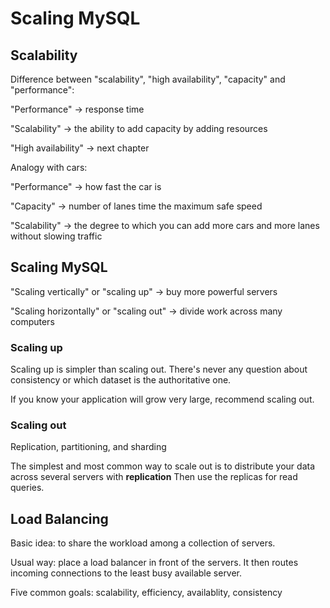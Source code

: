 # Scaling MySQL

## Scalability

Difference between "scalability", "high availability", "capacity" and "performance":

"Performance" -> response time

"Scalability" -> the ability to add capacity by adding resources

"High availability" -> next chapter

Analogy with cars:

"Performance" -> how fast the car is

"Capacity" -> number of lanes time the maximum safe speed

"Scalability" -> the degree to which you can add more cars and more lanes without slowing traffic

## Scaling MySQL

"Scaling vertically" or "scaling up" -> buy more powerful servers

"Scaling horizontally" or "scaling out" -> divide work across many computers

### Scaling up

Scaling up is simpler than scaling out. There's never any question about consistency or which dataset is the authoritative one.

If you know your application will grow very large, recommend scaling out.

### Scaling out

Replication, partitioning, and sharding

The simplest and most common way to scale out is to distribute your data across several servers with **replication**
Then use the replicas for read queries.

## Load Balancing

Basic idea: to share the workload among a collection of servers.

Usual way: place a load balancer in front of the servers. It then routes incoming connections to the least busy available server.

Five common goals: scalability, efficiency, availablity, consistency




